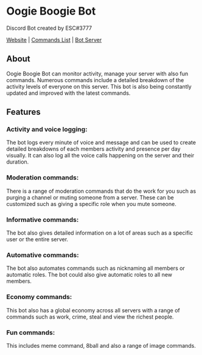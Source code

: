 # Oogie Boogie Bot
 Discord Bot created by ESC#3777

[Website](https://oogieboogiedashboard.herokuapp.com/) | [Commands List](https://oogieboogiedashboard.herokuapp.com/commands) | [Bot Server](https://discord.com/invite/ph5DVfFmeX)

## About
Oogie Boogie Bot can monitor activity, manage your server with also fun commands. Numerous commands include a detailed breakdown of the activity levels of everyone on this server. This bot is also being constantly updated and improved with the latest commands.
 
## Features
### Activity and voice logging:
The bot logs every minute of voice and message and can be used to create detailed breakdowns of each members activity and presence per day visually. It can also log all the voice calls happening on the server and their duration.

### Moderation commands:
There is a range of moderation commands that do the work for you such as purging a channel or muting someone from a server. These can be customized such as giving a specific role when you mute someone.

### Informative commands:
The bot also gives detailed information on a lot of areas such as a specific user or the entire server. 

### Automative commands:
The bot also automates commands such as nicknaming all members or automatic roles. The bot could also give automatic roles to all new members.

### Economy commands:
This bot also has a global economy across all servers with a range of commands such as work, crime, steal and view the richest people.

### Fun commands:
This includes meme command, 8ball and also a range of image commands.
